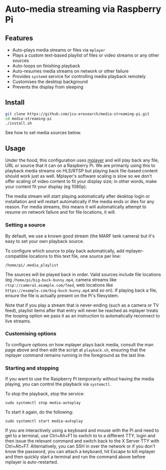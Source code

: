 # Auto-media streaming via Raspberry Pi

## Features

* Auto-plays media streams or files via `mplayer`
* Plays a custom text-based playlist of files or video streams or any other
  sources
* Auto-loops on finishing playback
* Auto-resumes media streams on network or other failure
* Provides `systemd` service for controlling media playback remotely
* Customises the desktop background
* Prevents the display from sleeping

## Install

```bash
git clone https://github.com/jcu-eresearch/media-streaming-pi.git
cd media-streaming-pi
./install.sh
```

See how to set media sources below.

## Usage

Under the hood, this configuration uses
[mplayer](https://mplayerhq.hu/DOCS/man/en/mplayer.1.html) and will play back
any file, URL or source that it can on a Raspberry Pi.  We are primarily using
this to playback media streams on HLS/RTSP but playing back file-based content
should work just as well.  Mplayer's software scaling is slow so we don't
offer scaling of video content to fit your display size; in other words, make
your content fit your display (eg 1080p).

The media stream will start playing automatically after desktop login or
installation and will restart automatically if the media ends or dies for any
reason.  For media streams, this means it will automatically attempt to resume
on network failure and for file locations, it will.

### Setting a source

By default, we use a known good stream (the MARF tank camera) but it's easy to
set your own playback source.

To configure which source to play back automatically, add
mplayer-compatible locations to this text file, one source per line:

    /home/pi/.media_playlist

The sources will be played back in order.  Valid sources include file
locations (eg `/home/pi/big-buck-bunny.mp4`, camera streams like
`rtsp://camera1.example.com/feed`, web locations like
`https://example.com/big-buck-bunny.mp4` and so on).  If playing back a file,
ensure the file is actually present on the Pi's filesystem.

Note that if you play a stream that is never-ending (such as a camera or TV
feed), playlist items after that entry will never be reached as mplayer
treats the looping option we pass it as an instruction to automatically
reconnect to live streams.

### Customising options

To configure options on how mplayer plays back media, consult the man
page above and then edit the script at `playback.sh`, ensuring that the mplayer
command remains running in the foreground as the last line.

### Starting and stopping

If you want to use the Raspberry Pi temporarily without having the media
playing, you can control the playback via `systemctl`.

To stop the playback, stop the service:

    sudo systemctl stop media-autoplay

To start it again, do the following:

    sudo systemctl start media-autoplay

If you are interactively using a keyboard and mouse with the Pi and need to
get to a terminal, use Ctrl+Alt+F1 to switch to to a different TTY, login and
then issue the relevant command and switch back to the X Server TTY with
Ctrl+Alt+F7.  Alternatively, you can SSH in over the network or if you don't
know the password, you can attach a keyboard, hit Escape to kill mplayer and
then quickly start a terminal and run the command above before mplayer is
auto-restarted.
